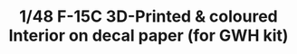 ---
layout: product
title: "1/48 F-15C 3D-Printed & coloured Interior on decal paper (for GWH kit)"
price: "2900" 
desc: "3D Dekal"
img_path: "/assets/img/QD48039.webp"
brand: "Quinta Studio"
available: false
special_offer: false
new: false
soon: false
cat: "010000"
subcat: "016000"
subsubcat: "0N/A"
sifra: "QD48039"
popular: false
spec: false
---